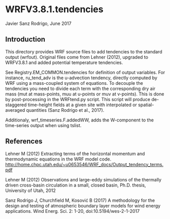 # WRFV3.8.1.tendencies 
Javier Sanz Rodrigo, June 2017

## Introduction

This directory provides WRF source files to add tendencies to the standard output (wrfout). Original files come from Lehner (2012), upgraded to WRFV3.8.1 and added potential temperature tendencies. 

See Registry.EM_COMMON.tendencies for definition of output variables. For instance, ru_tend_adv is the u-advection tendency, directly computed by WRF using a mass-coupled system of equations. To decouple the tendencies you need to divide each term with the corresponding dry air mass (mut at mass-points, muu at u-points or muv at v-points). This is done by post-processing in the WRFtend.py script. This script will produce de-staggered time-height fields at a given site with interpolated or spatial-averaged quantities (Sanz Rodrigo et al., 2017). 

Additionaly, wrf_timeseries.F.addedWW, adds the W-component to the time-series output when using tslist.

## References

Lehner M (2012) Extracting  terms  of  the  horizontal  momentum  and  thermodynamic equations in the WRF model code. http://home.chpc.utah.edu/~u0653546/WRF_docs/Output_tendency_terms.pdf

Lehner M (2012) Observations and large-eddy simulations of the thermally driven cross-basin circulation in a small, closed basin, Ph.D. thesis, University of Utah, 2012

Sanz Rodrigo J, Churchfield M, Kosović B (2017) A methodology for the design and testing of atmospheric boundary layer models for wind energy applications. Wind Energ. Sci. 2: 1-20, doi:10.5194/wes-2-1-2017
